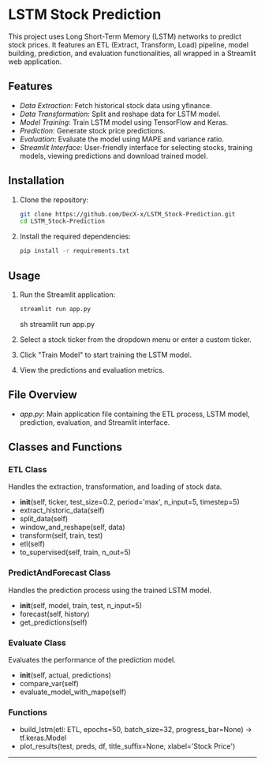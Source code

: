 # LSTM Stock Prediction

This project uses Long Short-Term Memory (LSTM) networks to predict stock prices. It features an ETL (Extract, Transform, Load) pipeline, model building, prediction, and evaluation functionalities, all wrapped in a Streamlit web application.

## Features

- *Data Extraction*: Fetch historical stock data using yfinance.
- *Data Transformation*: Split and reshape data for LSTM model.
- *Model Training*: Train LSTM model using TensorFlow and Keras.
- *Prediction*: Generate stock price predictions.
- *Evaluation*: Evaluate the model using MAPE and variance ratio.
- *Streamlit Interface*: User-friendly interface for selecting stocks, training models, viewing predictions and download trained model.

## Installation

1. Clone the repository:
    
    ```sh
    git clone https://github.com/DecX-x/LSTM_Stock-Prediction.git
    cd LSTM_Stock-Prediction
    ```
    

2. Install the required dependencies:
    ```sh
    pip install -r requirements.txt
    ```
    

## Usage

1. Run the Streamlit application:
    ```sh
    streamlit run app.py
    ```
    sh
    streamlit run app.py
    

2. Select a stock ticker from the dropdown menu or enter a custom ticker.

3. Click "Train Model" to start training the LSTM model.

4. View the predictions and evaluation metrics.

## File Overview

- *app.py*: Main application file containing the ETL process, LSTM model, prediction, evaluation, and Streamlit interface.

## Classes and Functions

### ETL Class

Handles the extraction, transformation, and loading of stock data.

- __init__(self, ticker, test_size=0.2, period='max', n_input=5, timestep=5)
- extract_historic_data(self)
- split_data(self)
- window_and_reshape(self, data)
- transform(self, train, test)
- etl(self)
- to_supervised(self, train, n_out=5)

### PredictAndForecast Class

Handles the prediction process using the trained LSTM model.

- __init__(self, model, train, test, n_input=5)
- forecast(self, history)
- get_predictions(self)

### Evaluate Class

Evaluates the performance of the prediction model.

- __init__(self, actual, predictions)
- compare_var(self)
- evaluate_model_with_mape(self)

### Functions

- build_lstm(etl: ETL, epochs=50, batch_size=32, progress_bar=None) -> tf.keras.Model
- plot_results(test, preds, df, title_suffix=None, xlabel='Stock Price')

--- 
